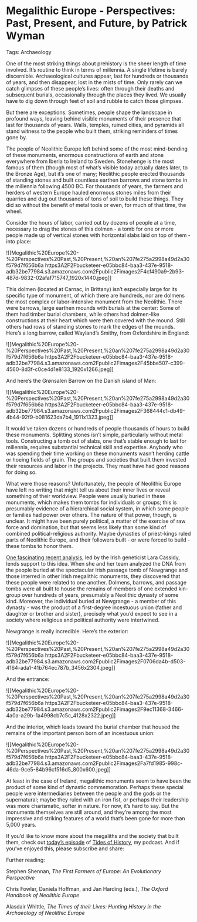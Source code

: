 # Megalithic Europe - Perspectives: Past, Present, and Future, by Patrick Wyman

Tags: Archaeology

One of the most striking things about prehistory is the sheer length of time involved. It’s routine to think in terms of millennia. A single lifetime is barely discernible. Archaeological cultures appear, last for hundreds or thousands of years, and then disappear, lost in the mists of time. Only rarely can we catch glimpses of these people’s lives: often through their deaths and subsequent burials, occasionally through the places they lived. We usually have to dig down through feet of soil and rubble to catch those glimpses.

But there are exceptions. Sometimes, people shape the landscape in profound ways, leaving behind visible monuments of their presence that last for thousands of years. Walls, temples, ruined cities, and pyramids all stand witness to the people who built them, striking reminders of times gone by.

The people of Neolithic Europe left behind some of the most mind-bending of these monuments, enormous constructions of earth and stone everywhere from Iberia to Ireland to Sweden. Stonehenge is the most famous of them (though most of what’s visible today actually dates later, to the Bronze Age), but it’s one of many; Neolithic people erected thousands of standing stones and built countless earthen barrows and stone tombs in the millennia following 4500 BC. For thousands of years, the farmers and herders of western Europe hauled enormous stones miles from their quarries and dug out thousands of tons of soil to build these things. They did so without the benefit of metal tools or even, for much of that time, the wheel.

Consider the hours of labor, carried out by dozens of people at a time, necessary to drag the stones of this dolmen - a tomb for one or more people made up of vertical stones with horizontal slabs laid on top of them - into place:

![[Megalithic%20Europe%20-%20Perspectives%20Past,%20Present,%20an%207fe275a2998a49d2a30f579d7f656b6a https3A2F2Fbucketeer-e05bbc84-baa3-437e-9518-adb32be77984.s3.amazonaws.com2Fpublic2Fimages2F4cf490a9-2b93-487d-9832-02afaf715747_1920x1440.jpeg]]

This dolmen (located at Carnac, in Brittany) isn’t especially large for its specific type of monument, of which there are hundreds, nor are dolmens the most complex or labor-intensive monument from the Neolithic. There were barrows, large earthen mounds with burials at the center: Some of them had timber burial chambers, while others had dolmen-like constructions at their heart which were then covered with the mound. Still others had rows of standing stones to mark the edges of the mounds. Here’s a long barrow, called Wayland’s Smithy, from Oxfordshire in England:

![[Megalithic%20Europe%20-%20Perspectives%20Past,%20Present,%20an%207fe275a2998a49d2a30f579d7f656b6a https3A2F2Fbucketeer-e05bbc84-baa3-437e-9518-adb32be77984.s3.amazonaws.com2Fpublic2Fimages2F45bbe507-c399-4560-8d3f-c0ce4d1e8133_1920x1266.jpeg]]

And here’s the Grønsalen Barrow on the Danish island of Møn:

![[Megalithic%20Europe%20-%20Perspectives%20Past,%20Present,%20an%207fe275a2998a49d2a30f579d7f656b6a https3A2F2Fbucketeer-e05bbc84-baa3-437e-9518-adb32be77984.s3.amazonaws.com2Fpublic2Fimages2F368444c1-db49-4b44-92f9-b081623da7b4_1911x1323.jpeg]]

It would’ve taken dozens or hundreds of people thousands of hours to build these monuments. Splitting stones isn’t simple, particularly without metal tools. Constructing a tomb out of slabs, one that’s stable enough to last for millennia, requires substantial technical skill and expertise. Anybody who was spending their time working on these monuments wasn’t herding cattle or hoeing fields of grain. The groups and societies that built them invested their resources and labor in the projects. They must have had good reasons for doing so.

What were those reasons? Unfortunately, the people of Neolithic Europe have left no writing that might tell us about their inner lives or reveal something of their worldview. People were usually buried in these monuments, which makes them tombs for individuals or groups; this is presumably evidence of a hierarchical social system, in which some people or families had power over others. The nature of that power, though, is unclear. It might have been purely political, a matter of the exercise of raw force and domination, but that seems less likely than some kind of combined political-religious authority. Maybe dynasties of priest-kings ruled parts of Neolithic Europe, and their followers built - or were forced to build - these tombs to honor them.

[One fascinating recent analysis](https://www.nature.com/articles/s41586-020-2378-6), led by the Irish geneticist Lara Cassidy, lends support to this idea. When she and her team analyzed the DNA from the people buried at the spectacular Irish passage tomb of Newgrange and those interred in other Irish megalithic monuments, they discovered that these people were related to one another. Dolmens, barrows, and passage tombs were all built to house the remains of members of one extended kin-group over hundreds of years, presumably a Neolithic dynasty of some kind. Moreover, the individual buried at Newgrange - a member of this dynasty - was the product of a first-degree incestuous union (father and daughter or brother and sister), precisely what you’d expect to see in a society where religious and political authority were intertwined.

Newgrange is really incredible. Here’s the exterior:

![[Megalithic%20Europe%20-%20Perspectives%20Past,%20Present,%20an%207fe275a2998a49d2a30f579d7f656b6a https3A2F2Fbucketeer-e05bbc84-baa3-437e-9518-adb32be77984.s3.amazonaws.com2Fpublic2Fimages2F0706da4b-d503-4164-ada1-41b764ec787b_3456x2304.jpeg]]

And the entrance:

![[Megalithic%20Europe%20-%20Perspectives%20Past,%20Present,%20an%207fe275a2998a49d2a30f579d7f656b6a https3A2F2Fbucketeer-e05bbc84-baa3-437e-9518-adb32be77984.s3.amazonaws.com2Fpublic2Fimages2F9ec11368-3466-4a0a-a29b-1a4998cb7c5c_4128x2322.jpeg]]

And the interior, which leads toward the burial chamber that housed the remains of the important person born of an incestuous union:

![[Megalithic%20Europe%20-%20Perspectives%20Past,%20Present,%20an%207fe275a2998a49d2a30f579d7f656b6a https3A2F2Fbucketeer-e05bbc84-baa3-437e-9518-adb32be77984.s3.amazonaws.com2Fpublic2Fimages2Fa7fd1985-998c-46da-9ce5-84b96cf516d5_800x600.jpeg]]

At least in the case of Ireland, megalithic monuments seem to have been the product of some kind of dynastic commemoration. Perhaps these special people were intermediaries between the people and the gods or the supernatural; maybe they ruled with an iron fist, or perhaps their leadership was more charismatic, softer in nature. For now, it’s hard to say. But the monuments themselves are still around, and they’re among the most impressive and striking features of a world that’s been gone for more than 5,000 years.

If you’d like to know more about the megaliths and the society that built them, check out [today’s episode](https://art19.com/shows/tides-of-history/episodes/999f68f6-f37c-4b07-85f9-f41d91425ede) of [Tides of History](https://podcasts.apple.com/us/podcast/tides-of-history/id1257202425), my podcast. And if you’ve enjoyed this, please subscribe and share:

Further reading:

Stephen Shennan, *The First Farmers of Europe: An Evolutionary Perspective*

Chris Fowler, Daniela Hoffman, and Jan Harding (eds.), *The Oxford Handbook of Neolithic Europe*

Alasdair Whittle, *The Times of their Lives: Hunting History in the Archaeology of Neolithic Europe*